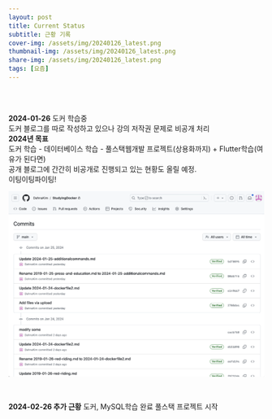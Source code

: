 ```yaml
---
layout: post
title: Current Status
subtitle: 근황 기록
cover-img: /assets/img/20240126_latest.png
thumbnail-img: /assets/img/20240126_latest.png
share-img: /assets/img/20240126_latest.png
tags: [요즘]
---
```

       
<br><br>

**2024-01-26**
도커 학습중  
도커 블로그를 따로 작성하고 있으나 강의 저작권 문제로 비공개 처리  
**2024년 목표**   
도커 학습 - 데이터베이스 학습 - 풀스택웹개발 프로젝트(상용화까지) + Flutter학습(여유가 된다면)  
공개 블로그에 간간히 비공개로 진행되고 있는 현황도 올릴 예정.  
이팅이팅파이팅!  
  
![1](/assets/img/20240126_latest.png)  

<br>

**2024-02-26 추가 근황**
도커, MySQL학습 완료 
풀스택 프로젝트 시작

<br>
